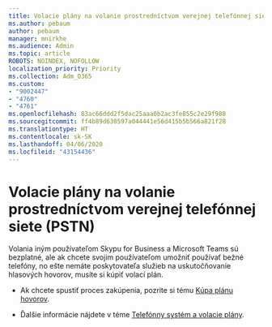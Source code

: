 ```yaml
---
title: Volacie plány na volanie prostredníctvom verejnej telefónnej siete (PSTN)
ms.author: pebaum
author: pebaum
manager: mnirkhe
ms.audience: Admin
ms.topic: article
ROBOTS: NOINDEX, NOFOLLOW
localization_priority: Priority
ms.collection: Adm_O365
ms.custom:
- "9002447"
- "4760"
- "4761"
ms.openlocfilehash: 83ac66ddd2f5dac25aaa0b2ac3fe855c2e29f988
ms.sourcegitcommit: ff4b89d630597a044441e56d415b5b566a821f28
ms.translationtype: HT
ms.contentlocale: sk-SK
ms.lasthandoff: 04/06/2020
ms.locfileid: "43154436"
---
```

# <a name="pstn-calling-plans"></a>Volacie plány na volanie prostredníctvom verejnej telefónnej siete (PSTN)

Volania iným používateľom Skypu for Business a Microsoft Teams sú bezplatné, ale ak chcete svojim používateľom umožniť používať bežné telefóny, no ešte nemáte poskytovateľa služieb na uskutočňovanie hlasových hovorov, musíte si kúpiť volací plán. 

- Ak chcete spustiť proces zakúpenia, pozrite si tému [Kúpa plánu hovorov](https://docs.microsoft.com/MicrosoftTeams/calling-plans-for-office-365). 

- Ďalšie informácie nájdete v téme [Telefónny systém a volacie plány](https://docs.microsoft.com/MicrosoftTeams/calling-plan-landing-page). 
